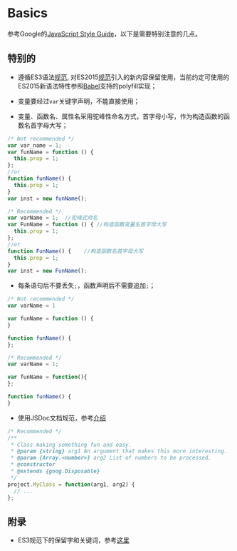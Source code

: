 # Basics
参考Google的[JavaScript Style Guide](http://google-styleguide.googlecode.com/svn/trunk/javascriptguide.xml)，以下是需要特别注意的几点。

## 特别的
- 遵循ES3语法[规范](http://www.ecma-international.org/publications/files/ECMA-ST-ARCH/ECMA-262,%203rd%20edition,%20December%201999.pdf), 对ES2015[规范](http://www.ecma-international.org/publications/files/ECMA-ST/ECMA-262.pdf)引入的新内容保留使用，当前约定可使用的ES2015新语法特性参照[Babel](https://babeljs.io/)支持的polyfill实现；

- 变量要经过`var`关键字声明，不能直接使用；

- 变量、函数名、属性名采用驼峰性命名方式，首字母小写，作为构造函数的函数名首字母大写；

```javascript
/* Not recommended */
var var_name = 1;
var funName = function () {
  this.prop = 1;
};
//or
function funName() {
  this.prop = 1;
}
var inst = new funName();

/* Recommended */
var varName = 1;  //驼峰式命名
var FunName = function () { //构造函数变量名首字母大写
  this.prop = 1;
};
//or
function FunName() {    //构造函数名首字母大写
  this.prop = 1;
}
var inst = new FunName();
```

- 每条语句后不要丢失`;`，函数声明后不需要追加`;`；

```javascript
/* Not recommended */
var varName = 1

var funName = function () {
}

function funName() {
};

/* Recommended */
var varName = 1;

var funName = function(){
};

function funName() {
}
```

- 使用JSDoc文档规范，参考[介绍](http://usejsdoc.org/)

```javascript
/* Recommended */
/**
 * Class making something fun and easy.
 * @param {string} arg1 An argument that makes this more interesting.
 * @param {Array.<number>} arg2 List of numbers to be processed.
 * @constructor
 * @extends {goog.Disposable}
 */
project.MyClass = function(arg1, arg2) {
  // ...
};

```

## 附录
- ES3规范下的保留字和关键词，参考[这里](http://www.w3schools.com/js/js_reserved.asp)

